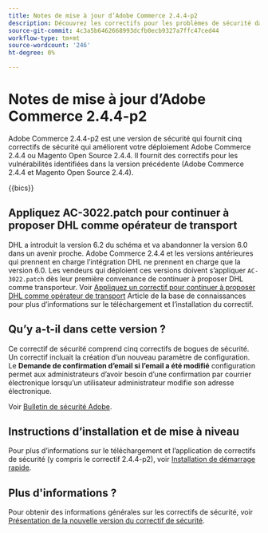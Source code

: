 ```yaml
---
title: Notes de mise à jour d’Adobe Commerce 2.4.4-p2
description: Découvrez les correctifs pour les problèmes de sécurité dans la version 2.4.4-p2 d’Adobe Commerce.
source-git-commit: 4c3a5b6462668993dcfb0ecb9327a7ffc47ced44
workflow-type: tm+mt
source-wordcount: '246'
ht-degree: 0%

---
```



# Notes de mise à jour d’Adobe Commerce 2.4.4-p2

Adobe Commerce 2.4.4-p2 est une version de sécurité qui fournit cinq correctifs de sécurité qui améliorent votre déploiement Adobe Commerce 2.4.4 ou Magento Open Source 2.4.4. Il fournit des correctifs pour les vulnérabilités identifiées dans la version précédente (Adobe Commerce 2.4.4 et Magento Open Source 2.4.4).

{{bics}}

## Appliquez AC-3022.patch pour continuer à proposer DHL comme opérateur de transport

DHL a introduit la version 6.2 du schéma et va abandonner la version 6.0 dans un avenir proche. Adobe Commerce 2.4.4 et les versions antérieures qui prennent en charge l’intégration DHL ne prennent en charge que la version 6.0. Les vendeurs qui déploient ces versions doivent s’appliquer `AC-3022.patch` dès leur première convenance de continuer à proposer DHL comme transporteur. Voir [Appliquez un correctif pour continuer à proposer DHL comme opérateur de transport](https://support.magento.com/hc/en-us/articles/7707818131597-Apply-a-patch-to-continue-offering-DHL-as-shipping-carrier?_ga=2.201689433.994140970.1661546561-1218319047.1534347481) Article de la base de connaissances pour plus d’informations sur le téléchargement et l’installation du correctif.

## Qu’y a-t-il dans cette version ?

Ce correctif de sécurité comprend cinq correctifs de bogues de sécurité. Un correctif incluait la création d’un nouveau paramètre de configuration. Le **Demande de confirmation d’email si l’email a été modifié** configuration permet aux administrateurs d’avoir besoin d’une confirmation par courrier électronique lorsqu’un utilisateur administrateur modifie son adresse électronique. <!-- AC-6292-->

Voir [Bulletin de sécurité Adobe](https://helpx.adobe.com/security/products/magento/apsb22-48.html).

## Instructions d’installation et de mise à niveau

Pour plus d’informations sur le téléchargement et l’application de correctifs de sécurité (y compris le correctif 2.4.4-p2), voir [Installation de démarrage rapide](../../../installation/composer.md).

## Plus d&#39;informations ?

Pour obtenir des informations générales sur les correctifs de sécurité, voir [Présentation de la nouvelle version du correctif de sécurité](https://community.magento.com/t5/Magento-DevBlog/Introducing-the-New-Security-Patch-Release/ba-p/141287).
